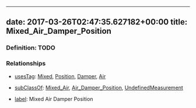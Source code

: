 
---
date: 2017-03-26T02:47:35.627182+00:00
title: Mixed_Air_Damper_Position
---
### Definition: TODO

### Relationships

* [usesTag](https://brickschema.org/schema/1.0/BrickFrame#usesTag): [Mixed](https://brickschema.org/schema/1.0/BrickTag#Mixed), [Position](https://brickschema.org/schema/1.0/BrickTag#Position), [Damper](https://brickschema.org/schema/1.0/BrickTag#Damper), [Air](https://brickschema.org/schema/1.0/BrickTag#Air)

* [subClassOf](http://www.w3.org/2000/01/rdf-schema#subClassOf): [Mixed_Air](https://brickschema.org/schema/1.0/Brick#Mixed_Air), [Air_Damper_Position](https://brickschema.org/schema/1.0/Brick#Air_Damper_Position), [UndefinedMeasurement](https://brickschema.org/schema/1.0/Brick#UndefinedMeasurement)

* [label](http://www.w3.org/2000/01/rdf-schema#label): Mixed Air Damper Position
